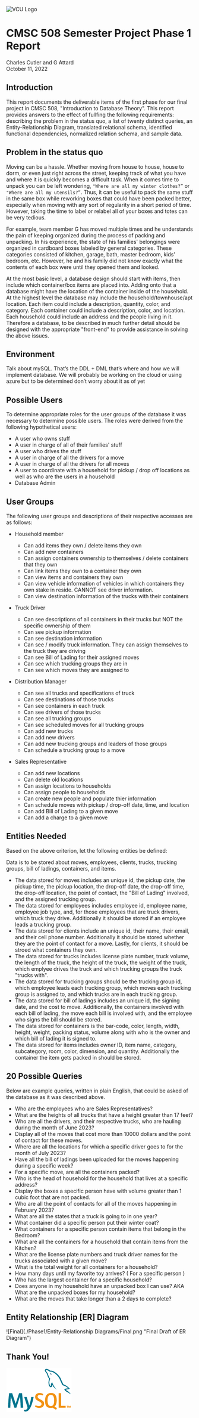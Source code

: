 ![VCU Logo](https://ocpe.vcu.edu/media/ocpe/images/logos/bm_CollEng_CompSci_RF2_hz_4c.png)

# CMSC 508 Semester Project Phase 1 Report
Charles Cutler and G Attard
<br/>October 11, 2022

## Introduction
This report documents the deliverable items of the first phase for our final project in CMSC 508, "Introduction to Database Theory". This report provides answers to the effect of fullfing the following requirements: describing the problem in the status quo, a list of twenty distinct queries, an Entity-Relationship Diagram, translated relational schema, identified functional dependencies, normalized relation schema, and sample data.

## Problem in the status quo
Moving can be a hassle. Whether moving from house to house, house to dorm, or even just right across the street, keeping track of what you have and where it is quickly becomes a difficult task. When it comes time to unpack you can be left wondering, ``"Where are all my winter clothes?”`` or ``"Where are all my utensils?”``. Thus, it can be useful to pack the same stuff in the same box while reworking boxes that could have been packed better, especially when moving with any sort of regularity in a short period of time. However, taking the time to label or relabel all of your boxes and totes can be very tedious.

For example, team member G has moved multiple times and he understands the pain of keeping organized during the process of packing and unpacking. In his experience, the state of his families' belongings were organized in cardboard boxes labeled by general categories. These categories consisted of kitchen, garage, bath, master bedroom,  kids’ bedroom, etc. However, he and his family did not know exactly what the contents of each box were until they opened them and looked.

At the most basic level, a database design should start with items, then include which container/box items are placed into. Adding onto that a database might have the location of the container inside of the household. At the highest level the database may include the household/townhouse/apt location. Each item could include a description, quantity, color, and category.  Each container could include a description, color, and location. Each household could include an address and the people living in it. Therefore a database, to be described in much further detail should be designed with the appropriate "front-end" to provide assistance in solving the above issues.

## Environment 
Talk about mySQL. That’s the DDL + DML that’s where and how we will implement database. We will probably be working on the cloud or using azure but to be determined don’t worry about it as of yet

## Possible Users
To determine appropriate roles for the user groups of the database it was necessary to determine possible users. The roles were derived from the following hypothetical users:
* A user who owns stuff
* A user in charge of all of their families' stuff
* A user who drives the stuff
* A user in charge of all the drivers for a move
* A user in charge of all the drivers for all moves
* A user to coordinate with a household for pickup / drop off locations as well as who are the users in a household
* Database Admin

## User Groups
The following user groups and descriptions of their respective accesses are as follows:

* Household member
  * Can add items they own / delete items they own
  * Can add new containers
  * Can assign containers ownership to themselves / delete containers that they own
  * Can link items they own to a container they own
  * Can view items and containers they own
  * Can view vehicle information of vehicles in which containers they own stake in reside. CANNOT see driver information.
  * Can view destination information of the trucks with their containers
  
* Truck Driver
  * Can see descriptions of all containers in their trucks but NOT the specific ownership of them
  * Can see pickup information
  * Can see destination information
  * Can see / modify truck information. They can assign themselves to the truck they are driving 
  * Can see Bill of Lading for their assigned moves
  * Can see which trucking groups they are in
  * Can see which moves they are assigned to

* Distribution Manager
  * Can see all trucks and specifications of truck
  * Can see destinations of those trucks
  * Can see containers in each truck
  * Can see drivers of those trucks
  * Can see all trucking groups
  * Can see scheduled moves for all trucking groups
  * Can add new trucks
  * Can add new drivers
  * Can add new trucking groups and leaders of those groups
  * Can schedule a trucking group to a move

* Sales Representative
  * Can add new locations
  * Can delete old locations
  * Can assign locations to households
  * Can assign people to households
  * Can create new people and populate thier information
  * Can schedule moves with pickup / drop-off date, time, and location
  * Can add Bill of Lading to a given move
  * Can add a charge to a given move

## Entities Needed
Based on the above criterion, let the following entities be defined:

Data is to be stored about moves, employees, clients, trucks, trucking groups, bill of ladings, containers, and items. 

* The data stored for moves includes an unique id, the pickup date, the pickup time, the pickup location, the drop-off date, the drop-off time, the drop-off location, the point of contact, the "Bill of Lading" involved, and the assigned trucking group. 
* The data stored for employees includes employee id, employee name, employee job type, and, for those employees that are truck drivers, which truck they drive. Additionally it should be stored if an employee leads a trucking group. 
* The data stored for clients include an unique id, their name, their email, and their cell phone number. Additionally it should be stored whether they are the point of contact for a move. Lastly, for clients, it should be stroed what containers they own. 
* The data stored for trucks includes license plate number, truck volume, the length of the truck, the height of the truck, the weight of the truck, which emplyee drives the truck and which trucking groups the truck "trucks with". 
* The data stored for trucking groups should be the trucking group id, which employee leads each trucking group, which moves each trucking group is assigned to, and which trucks are in each trucking group. 
* The data stored for bill of ladings includes an unique id, the signing date, and the cost to move. Additionally, the containers involved with each bill of lading, the move each bill is involved with, and the employee who signs the bill should be stored. 
* The data stored for containers is the bar-code, color, length, width, height, weight, packing status, volume along with who is the owner and which bill of lading it is signed to. 
* The data stored for items includes owner ID, item name, category, subcategory, room, color, dimension, and quantity. Additionally the container the item gets packed in should be stored.

## 20 Possible Queries
Below are example queries, written in plain English, that could be asked of the database as it was described above.
* Who are the employees who are Sales Representatives?
* What are the heights of all trucks that have a height greater than 17 feet?
* Who are all the drivers, and their respective trucks, who are hauling during the month of June 2023?
* Display all of the moves that cost more than 10000 dollars and the point of contact for these moves.
* Where are all the locations for which a specific driver goes to for the month of July 2023?
* Have all the bill of ladings been uploaded for the moves happening during a specific week?
* For a specific move, are all the containers packed?
* Who is the head of household for the household that lives at a specific address?
* Display the boxes a specific person have with volume greater than 1 cubic foot that are not packed.
* Who are all the point of contacts for all of the moves happening in February 2023?
* What are all the states that a truck is going to in one year?
* What container did a specific person put their winter coat?
* What containers for a specific person contain items that belong in the Bedroom?
* What are all the containers for a household that contain items from the Kitchen?
* What are the license plate numbers and truck driver names for the trucks associated with a given move?
* What is the total weight for all containers for a household?
* How many days until my favorite toy arrives? ( For a specific person )
* Who has the largest container for a specific household?
* Does anyone in my household have an unpacked box I can use? AKA What are the unpacked boxes for my household?
* What are the moves that take longer than a 2 days to complete?

## Entity Relationship [ER] Diagram


![Final](./Phase1/Entity-Relationship Diagrams/Final.png "Final Draft of ER Diagram")


## Thank You!
![MySql logo](./logo-mysql-170x115.png "mysql description")
